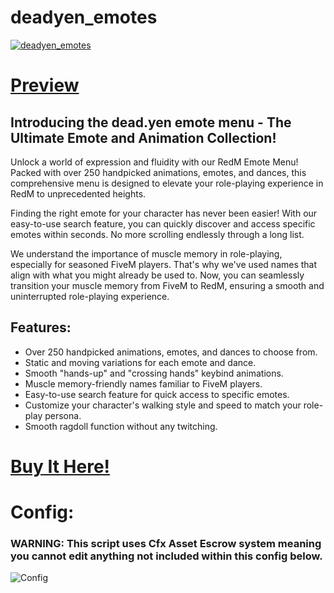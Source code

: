 # deadyen_emotes
[![deadyen_emotes](https://github.com/deadyen/deadyen_emotes/assets/71902025/4ab17f39-8b90-4b72-a4ca-179522d48506)](https://youtu.be/2jZjLNM5izA)
# [Preview](https://youtu.be/2jZjLNM5izA)

## Introducing the dead.yen emote menu - The Ultimate Emote and Animation Collection!

Unlock a world of expression and fluidity with our RedM Emote Menu! Packed with over 250 handpicked animations, emotes, and dances, this comprehensive menu is designed to elevate your role-playing experience in RedM to unprecedented heights.

Finding the right emote for your character has never been easier! With our easy-to-use search feature, you can quickly discover and access specific emotes within seconds. No more scrolling endlessly through a long list.

We understand the importance of muscle memory in role-playing, especially for seasoned FiveM players. That's why we've used names that align with what you might already be used to. Now, you can seamlessly transition your muscle memory from FiveM to RedM, ensuring a smooth and uninterrupted role-playing experience.

## Features:
* Over 250 handpicked animations, emotes, and dances to choose from.
* Static and moving variations for each emote and dance.
* Smooth "hands-up" and "crossing hands" keybind animations.
* Muscle memory-friendly names familiar to FiveM players.
* Easy-to-use search feature for quick access to specific emotes.
* Customize your character's walking style and speed to match your role-play persona.
* Smooth ragdoll function without any twitching.

# [Buy It Here!](https://deadyen.tebex.io/package/5822282)

# Config:
### WARNING: This script uses Cfx Asset Escrow system meaning you cannot edit anything not included within this config below.
![Config](https://github.com/deadyen/deadyen_emotes/assets/71902025/15c5b902-18c6-4865-a901-462a7588f8be)
